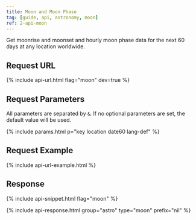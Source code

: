 ```yaml
---
title: Moon and Moon Phase
tag: [guide, api, astronomy, moon]
ref: 2-api-moon
---
```


Get moonrise and moonset and hourly moon phase data for the next 60 days at any location worldwide.

## Request URL

{% include api-url.html flag="moon" dev=true %}

## Request Parameters

All parameters are separated by `&`. If no optional parameters are set, the default value will be used.

{% include params.html p="key location date60 lang-def" %}

## Request Example

{% include api-url-example.html %}

## Response

{% include api-snippet.html flag="moon" %}

{% include api-response.html group="astro" type="moon" prefix="nil" %}
